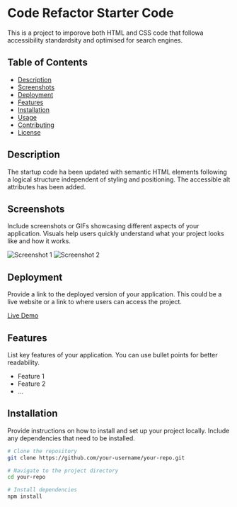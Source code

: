 # Code Refactor Starter Code
This is a project to imporove both HTML and CSS code that followa accessibility standardsity and optimised for search engines.

## Table of Contents

- [Description](#description)
- [Screenshots](#screenshots)
- [Deployment](#deployment)
- [Features](#features)
- [Installation](#installation)
- [Usage](#usage)
- [Contributing](#contributing)
- [License](#license)

## Description

The startup code ha been updated with semantic HTML elements following a logical structure independent of styling and positioning. The accessible alt attributes has been added. 

## Screenshots

Include screenshots or GIFs showcasing different aspects of your application. Visuals help users quickly understand what your project looks like and how it works.

![Screenshot 1](path/to/screenshot1.png)
![Screenshot 2](path/to/screenshot2.png)

## Deployment

Provide a link to the deployed version of your application. This could be a live website or a link to where users can access the project.

[Live Demo](https://your-deployment-link.com)

## Features

List key features of your application. You can use bullet points for better readability.

- Feature 1
- Feature 2
- ...

## Installation

Provide instructions on how to install and set up your project locally. Include any dependencies that need to be installed.

```bash
# Clone the repository
git clone https://github.com/your-username/your-repo.git

# Navigate to the project directory
cd your-repo

# Install dependencies
npm install
